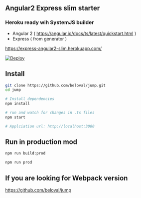 ## Angular2 Express slim starter
### Heroku ready wih SystemJS builder

- Angular 2 ( https://angular.io/docs/ts/latest/quickstart.html )
- Express ( from generator )

https://express-angular2-slim.herokuapp.com/

[![Deploy](https://www.herokucdn.com/deploy/button.png)](https://heroku.com/deploy)

## Install
```bash
git clone https://github.com/beloval/jump.git
cd jump

# Install dependencies
npm install

# run and watch for changes in .ts files
npm start

# Applciation url: http://localhost:3000
```

## Run in production mod
```bash
npm run build:prod

npm run prod
```

## If you are looking for Webpack version

https://github.com/beloval/jump